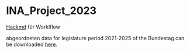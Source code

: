 # INA_Project_2023

[Hackmd](https://hackmd.io/team/ina2023?nav=overview) für Worklflow 

abgeordneten data for legislature period 2021-2025 of the Bundestag can be downloaded [here](https://drive.google.com/file/d/1dCgiJXtu-KLl5e2UPnJMjhVXf6eBPToJ/view?usp=sharing).